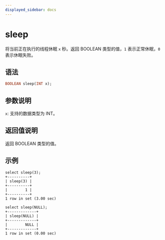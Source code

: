 ```yaml
---
displayed_sidebar: docs
---
```


# sleep



将当前正在执行的线程休眠 `x` 秒。返回 BOOLEAN 类型的值，`1` 表示正常休眠，`0` 表示休眠失败。

## 语法

```Haskell
BOOLEAN sleep(INT x);
```

## 参数说明

`x`: 支持的数据类型为 INT。

## 返回值说明

返回 BOOLEAN 类型的值。

## 示例

```Plain Text
select sleep(3);
+----------+
| sleep(3) |
+----------+
|        1 |
+----------+
1 row in set (3.00 sec)

select sleep(NULL);
+-------------+
| sleep(NULL) |
+-------------+
|        NULL |
+-------------+
1 row in set (0.00 sec)
```
